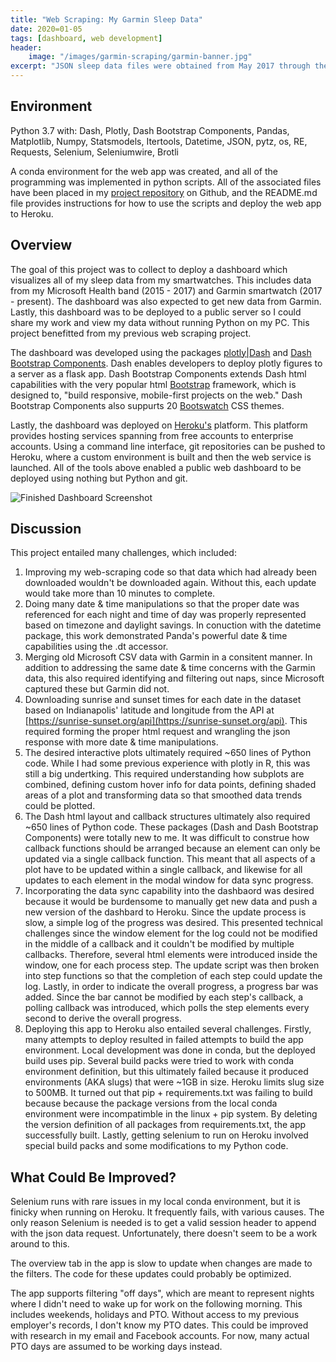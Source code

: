```yaml
---
title: "Web Scraping: My Garmin Sleep Data"
date: 2020=01-05
tags: [dashboard, web development]
header:
    image: "/images/garmin-scraping/garmin-banner.jpg"
excerpt: "JSON sleep data files were obtained from May 2017 through the present.  These files provide the date and time for when I fell asleep and woke up each evening.  They also give the duration for how long I was in deep sleep, light sleep, awake (during a sleep event) and total sleep time."
---
```


## Environment
Python 3.7 with: Dash, Plotly, Dash Bootstrap Components, Pandas, Matplotlib, Numpy, Statsmodels, Itertools, Datetime, JSON, pytz, os, RE, Requests, Selenium, Seleniumwire, Brotli

A conda environment for the web app was created, and all of the programming was implemented in python scripts.  All of the associated files have been placed in my [project repository](https://github.com/buckeye17/sleepwithdash) on Github, and the README.md file provides instructions for how to use the scripts and deploy the web app to Heroku.

## Overview
The goal of this project was to collect to deploy a dashboard which visualizes all of my sleep data from my smartwatches.  This includes data from my Microsoft Health band (2015 - 2017) and Garmin smartwatch (2017 - present).  The dashboard was also expected to get new data from Garmin.  Lastly, this dashboard was to be deployed to a public server so I could share my work and view my data without running Python on my PC.  This project benefitted from my previous web scraping project.

The dashboard was developed using the packages [plotly|Dash](https://plot.ly/dash/) and [Dash Bootstrap Components](https://dash-bootstrap-components.opensource.faculty.ai/).  Dash enables developers to deploy plotly figures to a server as a flask app.  Dash Bootstrap Components extends Dash html capabilities with the very popular html [Bootstrap](https://getbootstrap.com/) framework, which is designed to, "build responsive, mobile-first projects on the web."  Dash Bootstrap Components also suppurts 20 [Bootswatch](https://bootswatch.com/) CSS themes.

Lastly, the dashboard was deployed on [Heroku's](https://www.heroku.com/) platform.  This platform provides hosting services spanning from free accounts to enterprise accounts.  Using a command line interface, git repositories can be pushed to Heroku, where a custom environment is built and then the web service is launched.  All of the tools above enabled a public web dashboard to be deployed using nothing but Python and git.

<img src="{{ site.url }}{{ site.baseurl }}/images/sleep-dashboard/screenshot.png" alt="Finished Dashboard Screenshot">

## Discussion
This project entailed many challenges, which included: 
1. Improving my web-scraping code so that data which had already been downloaded wouldn't be downloaded again.  Without this, each update would take more than 10 minutes to complete.
2. Doing many date & time manipulations so that the proper date was referenced for each night and time of day was properly represented based on timezone and daylight savings.  In conuction with the datetime package, this work demonstrated Panda's powerful date & time capabilities using the .dt accessor.
3. Merging old Microsoft CSV data with Garmin in a consitent manner.  In addition to addressing the same date & time concerns with the Garmin data, this also required identifying and filtering out naps, since Microsoft captured these but Garmin did not.
4. Downloading sunrise and sunset times for each date in the dataset based on Indianapolis' latitude and longitude from the API at [https://sunrise-sunset.org/api](https://sunrise-sunset.org/api).  This required forming the proper html request and wrangling the json response with more date & time manipulations.
5. The desired interactive plots ultimately required ~650 lines of Python code.  While I had some previous experience with plotly in R, this was still a big undertking.  This required understanding how subplots are combined, defining custom hover info for data points, defining shaded areas of a plot and transforming data so that smoothed data trends could be plotted.
6. The Dash html layout and callback structures ultimately also required ~650 lines of Python code.  These packages (Dash and Dash Bootstrap Components) were totally new to me. It was difficult to construe how callback functions should be arranged because an element can only be updated via a single callback function.  This meant that all aspects of a plot have to be updated within a single callback, and likewise for all updates to each element in the modal window for data sync progress.
7. Incorporating the data sync capability into the dashbaord was desired because it would be burdensome to manually get new data and push a new version of the dashbard to Heroku.  Since the update process is slow, a simple log of the progress was desired.  This presented technical challenges since the window element for the log could not be modified in the middle of a callback and it couldn't be modified by multiple callbacks.  Therefore, several html elements were introduced inside the window, one for each process step.  The update script was then broken into step functions so that the completion of each step could update the log.  Lastly, in order to indicate the overall progress, a progress bar was added.  Since the bar cannot be modified by each step's callback, a polling callback was introduced, which polls the step elements every second to derive the overall progress.
8. Deploying this app to Heroku also entailed several challenges.  Firstly, many attempts to deploy resulted in failed attempts to build the app environment.  Local development was done in conda, but the deployed build uses pip.  Several build packs were tried to work with conda environment definition, but this ultimately failed because it produced environments (AKA slugs) that were ~1GB in size.  Heroku limits slug size to 500MB.  It turned out that pip + requirements.txt was failing to build because because the package versions from the local conda environment were incompatimble in the linux + pip system.  By deleting the version definition of all packages from requirements.txt, the app successfully built.  Lastly, getting selenium to run on Heroku involved special build packs and some modifications to my Python code.

## What Could Be Improved?
Selenium runs with rare issues in my local conda environment, but it is finicky when running on Heroku.  It frequently fails, with various causes.  The only reason Selenium is needed is to get a valid session header to append with the json data request.  Unfortunately, there doesn't seem to be a work around to this.

The overview tab in the app is slow to update when changes are made to the filters.  The code for these updates could probably be optimized.

The app supports filtering "off days", which are meant to represent nights where I didn't need to wake up for work on the following morning.  This includes weekends, holidays and PTO.  Without access to my previous employer's records, I don't know my PTO dates.  This could be improved with research in my email and Facebook accounts.  For now, many actual PTO days are assumed to be working days instead.